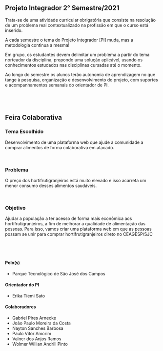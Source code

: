 ## Projeto Integrador 2° Semestre/2021

Trata-se de uma atividade curricular obrigatória que consiste na resolução de um problema real contextualizado na profissão em que o curso está inserido.

A cada semestre o tema do Projeto Integrador [PI] muda, mas a metodologia continua a mesma!

Em grupo, os estudantes devem delimitar um problema a partir do tema norteador da disciplina, propondo uma solução aplicável, usando os conhecimentos estudados nas disciplinas cursadas até o momento.

Ao longo do semestre os alunos terão autonomia de aprendizagem no que tange à pesquisa, organização e desenvolvimento do projeto, com suportes e acompanhamentos semanais do orientador de PI.

#

<br />

## Feira Colaborativa

### Tema Escolhido

Desenvolvimento de uma plataforma web que ajude a comunidade a comprar alimentos de forma colaborativa em atacado.

<br />

### Problema

O preço dos hortifrutigranjeiros está muito elevado e isso acarreta um menor consumo desses alimentos saudáveis.

<br />

### Objetivo

Ajudar a população a ter acesso de forma  mais econômica aos hortifrutigranjeiros, a fim de melhorar a qualidade de alimentação das pessoas. Para isso, vamos criar uma plataforma web em que as pessoas possam se unir para comprar hortifrutigranjeiros direto no CEAGESP/SJC

#

<br />

#### Polo(s)

* Parque Tecnológico de São José dos Campos

#### Orientador do PI

* Erika Tiemi Sato

#### Colaboradores

* Gabriel Pires Arnecke
* João Paulo Moreira da Costa
* Nayton Sanches Barbosa
* Paulo Vitor Amorim
* Valner dos Anjos Ramos
* Wolmer Willian Andrill Pinto
